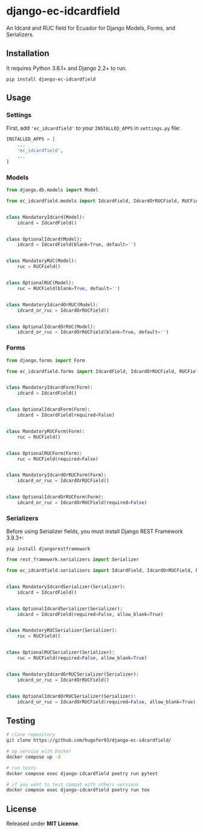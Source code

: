 # django-ec-idcardfield

An Idcard and RUC field for Ecuador for Django Models, Forms, and Serializers.


## Installation

It requires Python 3.6.1+ and Django 2.2+ to run.

`pip install django-ec-idcardfield`


## Usage

### Settings

First, add `'ec_idcardfield'` to your `INSTALLED_APPS` in `settings.py` file:

```python
INSTALLED_APPS = [
    ...
    'ec_idcardfield',
    ...
]
```

### Models

```python
from django.db.models import Model

from ec_idcardfield.models import IdcardField, IdcardOrRUCField, RUCField


class MandatoryIdcard(Model):
    idcard = IdcardField()


class OptionalIdcard(Model):
    idcard = IdcardField(blank=True, default='')


class MandatoryRUC(Model):
    ruc = RUCField()


class OptionalRUC(Model):
    ruc = RUCField(blank=True, default='')


class MandatoryIdcardOrRUC(Model):
    idcard_or_ruc = IdcardOrRUCField()


class OptionalIdcardOrRUC(Model):
    idcard_or_ruc = IdcardOrRUCField(blank=True, default='')
```

### Forms

```python
from django.forms import Form

from ec_idcardfield.forms import IdcardField, IdcardOrRUCField, RUCField


class MandatoryIdcardForm(Form):
    idcard = IdcardField()


class OptionalIdcardForm(Form):
    idcard = IdcardField(required=False)


class MandatoryRUCForm(Form):
    ruc = RUCField()


class OptionalRUCForm(Form):
    ruc = RUCField(required=False)


class MandatoryIdcardOrRUCForm(Form):
    idcard_or_ruc = IdcardOrRUCField()


class OptionalIdcardOrRUCForm(Form):
    idcard_or_ruc = IdcardOrRUCField(required=False)
```

### Serializers

Before using Serializer fields, you must install Django REST Framework 3.9.3+:

`pip install djangorestframework`


```python
from rest_framework.serializers import Serializer

from ec_idcardfield.serializers import IdcardField, IdcardOrRUCField, RUCField


class MandatoryIdcardSerializer(Serializer):
    idcard = IdcardField()


class OptionalIdcardSerializer(Serializer):
    idcard = IdcardField(required=False, allow_blank=True)


class MandatoryRUCSerializer(Serializer):
    ruc = RUCField()


class OptionalRUCSerializer(Serializer):
    ruc = RUCField(required=False, allow_blank=True)


class MandatoryIdcardOrRUCSerializer(Serializer):
    idcard_or_ruc = IdcardOrRUCField()


class OptionalIdcardOrRUCSerializer(Serializer):
    idcard_or_ruc = IdcardOrRUCField(required=False, allow_blank=True)
```


## Testing

```bash
# clone repository
git clone https://github.com/hugofer93/django-ec-idcardfield/

# up service with Docker
docker compose up -d

# run tests
docker compose exec django-idcardfield poetry run pytest

# if you want to test compat with others versions
docker compose exec django-idcardfield poetry run tox
```


## License
Released under __MIT License__.
